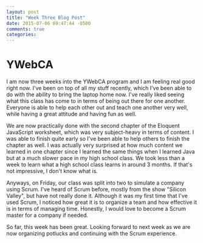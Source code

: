 ```yaml
---
layout: post
title: "Week Three Blog Post"
date: 2015-07-06 09:47:44 -0500
comments: true
categories:
---
```

# YWebCA

I am now three weeks into the YWebCA program and I am feeling real good right now. I've been on top of all my stuff recently, which I've been able to do with the ability to bring the laptop home now. I've really liked seeing what this class has come to in terms of being out there for one another. Everyone is able to help each other out and teach one another very well, while having a great attitude and having fun as well.

We are now practically done with the second chapter of the Eloquent JavaScript worksheet, which was very subject-heavy in terms of content. I was able to finish quite early so I've been able to help others to finish the chapter as well. I was actually very surprised at how much content we learned in one chapter since I learned the same things when I learned Java but at a much slower pace in my high school class. We took less than a week to learn what a high school class learns in around 3 months. If that's not impressive, I don't know what is.

Anyways, on Friday, our class was split into two to simulate a company using Scrum. I've heard of Scrum before, mostly from the show "Silicon Valley", but have not really done it. Although it was my first time that I've used Scrum, I noticed how great it is to organize a team and how effective it is in terms of managing time. Honestly, I would love to become a Scrum master for a company if needed.

So far, this week has been great. Looking forward to next week as we are now organizing potlucks and continuing with the Scrum experience.
